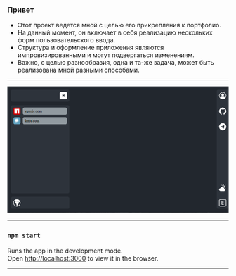 ### Привет
- Этот проект ведется мной с целью его прикрепления к портфолио.
- На данный момент, он включает в себя реализацию нескольких форм пользовательского ввода.
- Структура и оформление приложения являются импровизированными и могут подвергаться изменениям.
- Важно, с целью разнообразия, одна и та-же задача, может быть реализована мной разными способами.
***
![UI](./src/BLL/images/readme/Readme.png)
***
### `npm start`
Runs the app in the development mode.\
Open [http://localhost:3000](http://localhost:3000) to view it in the browser.
***
